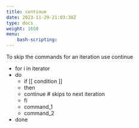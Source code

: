 ```yaml
---
title: continue
date: 2023-11-29-21:03:38Z
type: docs 
weight: 1650
menu: 
    bash-scripting:
---
```



To skip the commands for an iteration use continue

* for i in iterator
* do
  * if [[ condition ]]
  * then
  * continue # skips to next iteration
  * fi
  * command_1
  * command_2
* done

